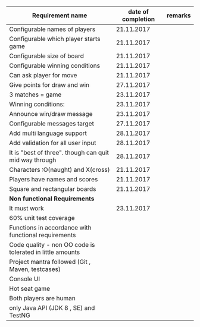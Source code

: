 Requirement name | date of completion   |    remarks
------------------|---------------------|-------------
Configurable names of players 	|	21.11.2017
Configurable which player starts game	|	21.11.2017
Configurable size of board			|	21.11.2017
Configurable winning conditions		|	21.11.2017
Can ask player for move		|	21.11.2017
Give points for draw and win	| 27.11.2017	
3 matches = game		| 23.11.2017
Winning conditions:		| 23.11.2017
Announce win/draw message	| 23.11.2017
Configurable messages target	| 27.11.2017
Add multi language support	| 28.11.2017
Add validation for all user input| 28.11.2017
It is "best of three". though can quit mid way through| 28.11.2017
Characters :O(naught) and X(cross)| 21.11.2017
Players have names and scores| 21.11.2017
Square and rectangular boards| 21.11.2017
<b>Non functional Requirements</b>|
It must work | 23.11.2017
60% unit test coverage |
Functions in accordance with functional requirements|
Code quality - non OO code is tolerated in little amounts|
Project mantra followed (Git , Maven, testcases)|
Console UI|
Hot seat game|
Both players are human|
only Java API (JDK 8 , SE) and TestNG|


